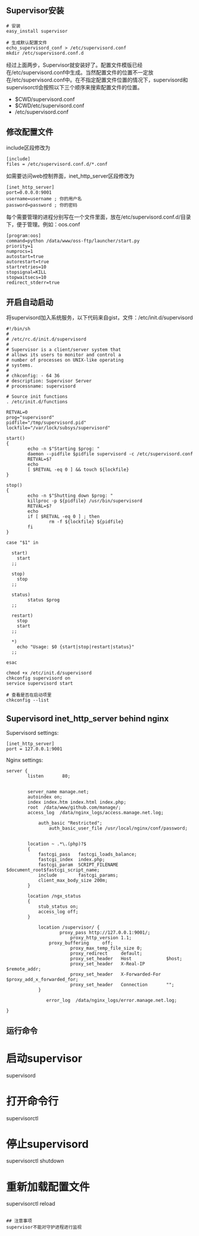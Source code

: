 ## Supervisor安装

```shell
# 安装
easy_install supervisor

# 生成默认配置文件
echo_supervisord_conf > /etc/supervisord.conf
mkdir /etc/supervisord.conf.d
```


经过上面两步，Supervisor就安装好了。配置文件模版已经在/etc/supervisord.conf中生成。当然配置文件的位置不一定放在/etc/supervisord.conf中。在不指定配置文件位置的情况下，supervisord和supervisorctl会按照以下三个顺序来搜索配置文件的位置。

- $CWD/supervisord.conf
- $CWD/etc/supervisord.conf
- /etc/supervisord.conf

## 修改配置文件

include区段修改为

```
[include]
files = /etc/supervisord.conf.d/*.conf
```

如需要访问web控制界面，inet_http_server区段修改为

```
[inet_http_server]
port=0.0.0.0:9001
username=username ; 你的用户名
password=password ; 你的密码
```

每个需要管理的进程分别写在一个文件里面，放在/etc/supervisord.conf.d/目录下，便于管理。例如：oos.conf

```
[program:oos]
command=python /data/www/oss-ftp/launcher/start.py
priority=1
numprocs=1
autostart=true
autorestart=true
startretries=10
stopsignal=KILL
stopwaitsecs=10
redirect_stderr=true
```

## 开启自动启动

将supervisord加入系统服务，以下代码来自gist，文件：/etc/init.d/supervisord

```
#!/bin/sh
#
# /etc/rc.d/init.d/supervisord
#
# Supervisor is a client/server system that
# allows its users to monitor and control a
# number of processes on UNIX-like operating
# systems.
#
# chkconfig: - 64 36
# description: Supervisor Server
# processname: supervisord

# Source init functions
. /etc/init.d/functions

RETVAL=0
prog="supervisord"
pidfile="/tmp/supervisord.pid"
lockfile="/var/lock/subsys/supervisord"

start()
{
        echo -n $"Starting $prog: "
        daemon --pidfile $pidfile supervisord -c /etc/supervisord.conf
        RETVAL=$?
        echo
        [ $RETVAL -eq 0 ] && touch ${lockfile}
}

stop()
{
        echo -n $"Shutting down $prog: "
        killproc -p ${pidfile} /usr/bin/supervisord
        RETVAL=$?
        echo
        if [ $RETVAL -eq 0 ] ; then
                rm -f ${lockfile} ${pidfile}
        fi
}

case "$1" in

  start)
    start
  ;;

  stop)
    stop
  ;;

  status)
        status $prog
  ;;

  restart)
    stop
    start
  ;;

  *)
    echo "Usage: $0 {start|stop|restart|status}"
  ;;

esac
```

```
chmod +x /etc/init.d/supervisord
chkconfig supervisord on
service supervisord start

# 查看是否在启动项里
chkconfig --list
```

## Supervisord inet_http_server behind nginx

Supervisord settings:

```
[inet_http_server]
port = 127.0.0.1:9001
```

Nginx settings:
```
server {
		listen       80;
	

		server_name manage.net;
		autoindex on;
		index index.htm index.html index.php;
		root  /data/www/github.com/manage/;
		access_log  /data/nginx_logs/access.manage.net.log;
		
	        auth_basic "Restricted";
       	        auth_basic_user_file /usr/local/nginx/conf/password;
		

		location ~ .*\.(php)?$
		{
			fastcgi_pass   fastcgi_loads_balance;
			fastcgi_index  index.php;
			fastcgi_param  SCRIPT_FILENAME   $document_root$fastcgi_script_name;
			include        fastcgi_params;
			client_max_body_size 200m;
		}
	
		location /ngx_status
		{
			stub_status on;
			access_log off;
		}
		
	        location /supervisor/ {
	                proxy_pass http://127.0.0.1:9001/;
                        proxy_http_version 1.1;
		        proxy_buffering     off;
                        proxy_max_temp_file_size 0;
                        proxy_redirect     default;
                        proxy_set_header   Host             $host;
                        proxy_set_header   X-Real-IP        $remote_addr;
                        proxy_set_header   X-Forwarded-For  $proxy_add_x_forwarded_for;
                        proxy_set_header   Connection       "";
	        }

               error_log  /data/nginx_logs/error.manage.net.log;

}
```

## 运行命令



# 启动supervisor
supervisord

# 打开命令行
supervisorctl

# 停止supervisord     
supervisorctl shutdown

# 重新加载配置文件
supervisorctl reload
```

## 注意事项
supervisor不能对守护进程进行监视
